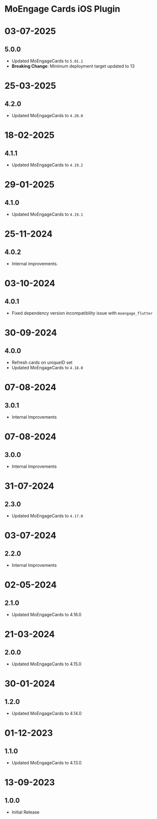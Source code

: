 # MoEngage Cards iOS Plugin
          
# 03-07-2025

## 5.0.0
- Updated MoEngageCards to `5.01.1`
- **Breaking Change**: Minimum deployment target updated to 13

# 25-03-2025

## 4.2.0
- Updated MoEngageCards to `4.20.0`

# 18-02-2025

## 4.1.1
- Updated MoEngageCards to `4.19.2`

# 29-01-2025

## 4.1.0
- Updated MoEngageCards to `4.19.1`

# 25-11-2024

## 4.0.2
- Internal improvements.

# 03-10-2024

## 4.0.1
- Fixed dependency version incompatibility issue with `moengage_flutter`

# 30-09-2024

## 4.0.0
- Refresh cards on uniqueID set
- Updated MoEngageCards to `4.18.0`

# 07-08-2024

## 3.0.1
- Internal Improvements

# 07-08-2024

## 3.0.0
- Internal Improvements

# 31-07-2024

## 2.3.0
- Updated MoEngageCards to `4.17.0`

# 03-07-2024

## 2.2.0
- Internal Improvements

# 02-05-2024

## 2.1.0
- Updated MoEngageCards to 4.16.0

# 21-03-2024

## 2.0.0
- Updated MoEngageCards to 4.15.0

# 30-01-2024

## 1.2.0
- Updated MoEngageCards to 4.14.0

# 01-12-2023

## 1.1.0
- Updated MoEngageCards to 4.13.0

# 13-09-2023

## 1.0.0
- Initial Release
